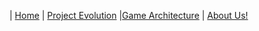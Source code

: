 | [Home](README.md) 	| [Project Evolution](ProjectEvolution.md)  |[Game Architecture](GameArchitecture.md) 	| [About Us!](AboutUs.md)

